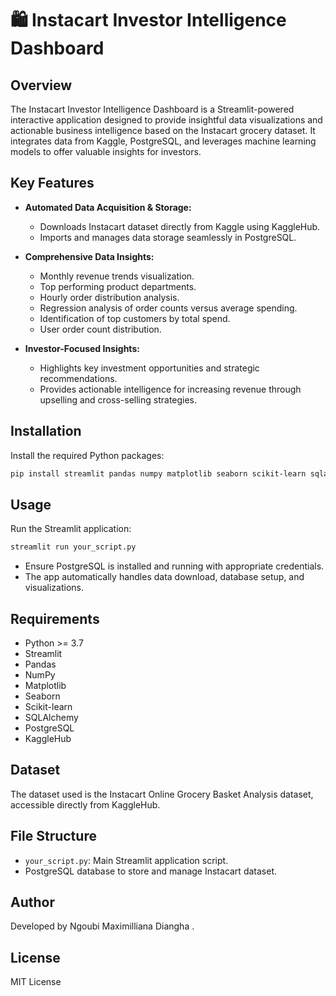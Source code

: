 # 🛍️ Instacart Investor Intelligence Dashboard

## Overview
The Instacart Investor Intelligence Dashboard is a Streamlit-powered interactive application designed to provide insightful data visualizations and actionable business intelligence based on the Instacart grocery dataset. It integrates data from Kaggle, PostgreSQL, and leverages machine learning models to offer valuable insights for investors.

## Key Features

- **Automated Data Acquisition & Storage:**
  - Downloads Instacart dataset directly from Kaggle using KaggleHub.
  - Imports and manages data storage seamlessly in PostgreSQL.

- **Comprehensive Data Insights:**
  - Monthly revenue trends visualization.
  - Top performing product departments.
  - Hourly order distribution analysis.
  - Regression analysis of order counts versus average spending.
  - Identification of top customers by total spend.
  - User order count distribution.

- **Investor-Focused Insights:**
  - Highlights key investment opportunities and strategic recommendations.
  - Provides actionable intelligence for increasing revenue through upselling and cross-selling strategies.

## Installation

Install the required Python packages:

```bash
pip install streamlit pandas numpy matplotlib seaborn scikit-learn sqlalchemy psycopg2-binary kagglehub
```

## Usage

Run the Streamlit application:

```bash
streamlit run your_script.py
```

- Ensure PostgreSQL is installed and running with appropriate credentials.
- The app automatically handles data download, database setup, and visualizations.

## Requirements

- Python >= 3.7
- Streamlit
- Pandas
- NumPy
- Matplotlib
- Seaborn
- Scikit-learn
- SQLAlchemy
- PostgreSQL
- KaggleHub

## Dataset

The dataset used is the Instacart Online Grocery Basket Analysis dataset, accessible directly from KaggleHub.

## File Structure

- `your_script.py`: Main Streamlit application script.
- PostgreSQL database to store and manage Instacart dataset.

## Author
Developed by Ngoubi Maximilliana Diangha .

## License
MIT License

